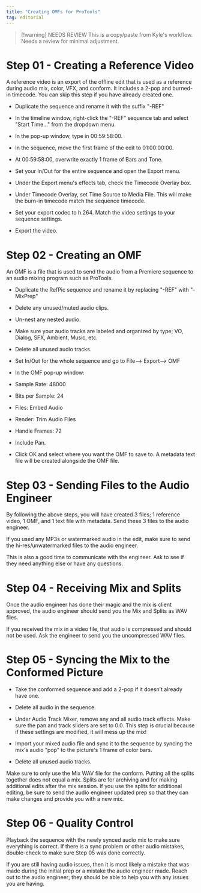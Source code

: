 ```yaml
---
title: "Creating OMFs for ProTools"
tag: editorial
---
```

> [!warning] NEEDS REVIEW
> This is a copy/paste from Kyle's workflow. Needs a review for minimal adjustment.

# Step 01 - Creating a Reference Video

A reference video is an export of the offline edit that is used as a reference during audio mix, color, VFX, and conform. It includes a 2-pop and burned-in timecode. You can skip this step if you have already created one. 

-   Duplicate the sequence and rename it with the suffix "-REF"
    
-   In the timeline window, right-click the "-REF" sequence tab and select "Start Time…" from the dropdown menu. 
    
-   In the pop-up window, type in 00:59:58:00.
    
-   In the sequence, move the first frame of the edit to 01:00:00:00.
    
-   At 00:59:58:00, overwrite exactly 1 frame of Bars and Tone.
    
-   Set your In/Out for the entire sequence and open the Export menu. 
    
-   Under the Export menu's effects tab, check the Timecode Overlay box.
    
-   Under Timecode Overlay, set Time Source to Media File. This will make the burn-in timecode match the sequence timecode.
    
-   Set your export codec to h.264. Match the video settings to your sequence settings.
    
-   Export the video.
    

# Step 02 - Creating an OMF

An OMF is a file that is used to send the audio from a Premiere sequence to an audio mixing program such as ProTools.

-   Duplicate the RefPic sequence and rename it by replacing "-REF" with "-MixPrep"
    
-   Delete any unused/muted audio clips.
    
-   Un-nest any nested audio.
    
-   Make sure your audio tracks are labeled and organized by type; VO, Dialog, SFX, Ambient, Music, etc.
    
-   Delete all unused audio tracks.
    
-   Set In/Out for the whole sequence and go to File—> Export—> OMF
    
-   In the OMF pop-up window: 
    

-   Sample Rate: 48000
    
-   Bits per Sample: 24
    
-   Files: Embed Audio
    
-   Render: Trim Audio Files
    
-   Handle Frames: 72
    
-   Include Pan.
    

-   Click OK and select where you want the OMF to save to. A metadata text file will be created alongside the OMF file.
    

# Step 03 - Sending Files to the Audio Engineer

By following the above steps, you will have created 3 files; 1 reference video, 1 OMF, and 1 text file with metadata. Send these 3 files to the audio engineer.

If you used any MP3s or watermarked audio in the edit, make sure to send the hi-res/unwatermarked files to the audio engineer.

This is also a good time to communicate with the engineer. Ask to see if they need anything else or have any questions.

# Step 04 - Receiving Mix and Splits

Once the audio engineer has done their magic and the mix is client approved, the audio engineer should send you the Mix and Splits as WAV files.

If you received the mix in a video file, that audio is compressed and should not be used. Ask the engineer to send you the uncompressed WAV files.

# Step 05 - Syncing the Mix to the Conformed Picture

-   Take the conformed sequence and add a 2-pop if it doesn’t already have one.
    
-   Delete all audio in the sequence.
    
-   Under Audio Track Mixer, remove any and all audio track effects. Make sure the pan and track sliders are set to 0.0. This step is crucial because if these settings are modified, it will mess up the mix!
    
-   Import your mixed audio file and sync it to the sequence by syncing the mix's audio "pop" to the picture's 1 frame of color bars.
    
-   Delete all unused audio tracks.
    

Make sure to only use the Mix WAV file for the conform. Putting all the splits together does not equal a mix. Splits are for archiving and for making additional edits after the mix session. If you use the splits for additional editing, be sure to send the audio engineer updated prep so that they can make changes and provide you with a new mix.

# Step 06 - Quality Control

Playback the sequence with the newly synced audio mix to make sure everything is correct. If there is a sync problem or other audio mistakes, double-check to make sure Step 05 was done correctly.

If you are still having audio issues, then it is most likely a mistake that was made during the initial prep or a mistake the audio engineer made. Reach out to the audio engineer; they should be able to help you with any issues you are having.

